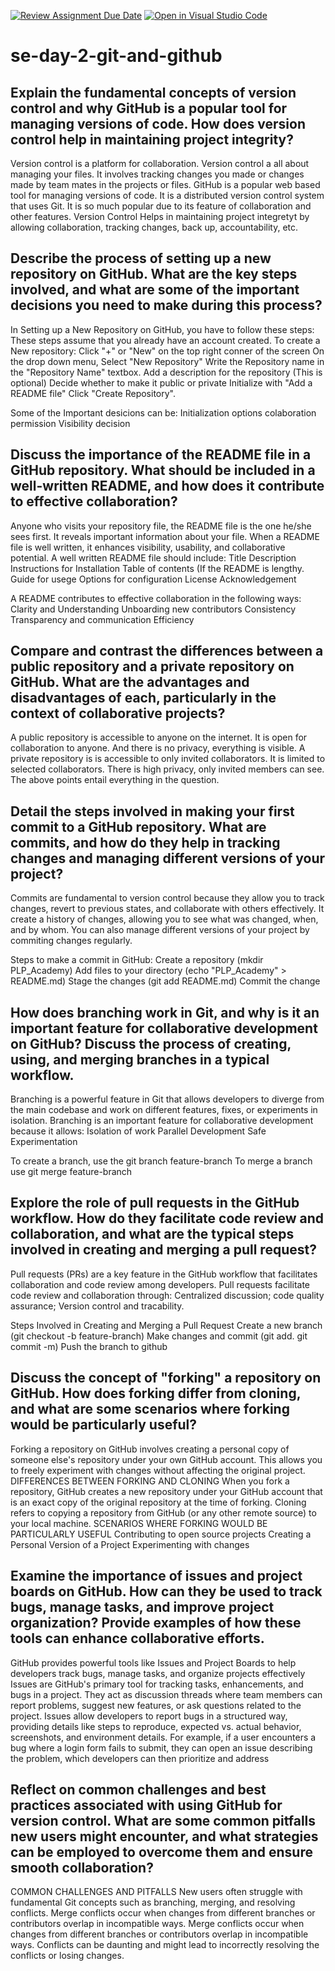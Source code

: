 [![Review Assignment Due Date](https://classroom.github.com/assets/deadline-readme-button-22041afd0340ce965d47ae6ef1cefeee28c7c493a6346c4f15d667ab976d596c.svg)](https://classroom.github.com/a/8wgCKhpZ)
[![Open in Visual Studio Code](https://classroom.github.com/assets/open-in-vscode-2e0aaae1b6195c2367325f4f02e2d04e9abb55f0b24a779b69b11b9e10269abc.svg)](https://classroom.github.com/online_ide?assignment_repo_id=15594420&assignment_repo_type=AssignmentRepo)
# se-day-2-git-and-github
## Explain the fundamental concepts of version control and why GitHub is a popular tool for managing versions of code. How does version control help in maintaining project integrity?
Version control is a platform for collaboration. Version control a all about managing your files. It involves tracking changes you made or changes made by team mates in the projects or files.
GitHub is a popular web based tool for managing versions of code. It is a distributed version control system that uses Git. It is so much popular due to its feature of collaboration and other features.
Version Control Helps in maintaining project integretyt by allowing collaboration, tracking changes, back up, accountability, etc.

## Describe the process of setting up a new repository on GitHub. What are the key steps involved, and what are some of the important decisions you need to make during this process?
In Setting up a New Repository on GitHub, you have to follow these steps:
These steps assume that you already have an account created.
To create a New repository:
Click "+" or "New" on the top right conner of the screen
On the drop down menu, Select "New Repository"
Write the Repository name in the "Repository Name" textbox.
Add a description for the repository (This is optional)
Decide whether to make it public or private
Initialize with "Add a README file"
Click "Create Repository".

Some of the Important desicions can be:
Initialization options
colaboration permission
Visibility decision

## Discuss the importance of the README file in a GitHub repository. What should be included in a well-written README, and how does it contribute to effective collaboration?
Anyone who visits your repository file, the README file is the one he/she sees first. It reveals important information about your file. When a README file is well written, it enhances visibility, usability, and collaborative potential.
A well written README file should include:
Title
Description
Instructions for Installation
Table of contents (If the README is lengthy.
Guide for usege
Options for configuration
License
Acknowledgement

A README contributes to effective collaboration in the following ways:
Clarity and Understanding
Unboarding new contributors
Consistency
Transparency and communication
Efficiency

## Compare and contrast the differences between a public repository and a private repository on GitHub. What are the advantages and disadvantages of each, particularly in the context of collaborative projects?
A public repository is accessible to anyone on the internet. It is open for collaboration to anyone. And there is no privacy, everything is visible.
A private repository is is accessible to only invited collaborators. It is limited to selected collaborators. There is high privacy, only invited members can see.
The above points entail everything in the question.

## Detail the steps involved in making your first commit to a GitHub repository. What are commits, and how do they help in tracking changes and managing different versions of your project?
Commits are fundamental to version control because they allow you to track changes, revert to previous states, and collaborate with others effectively. It create a history of changes, allowing you to see what was changed, when, and by whom. You can also manage different versions of your project by commiting changes regularly.

Steps to make a commit in GitHub:
Create a repository (mkdir PLP_Academy)
Add files to your directory (echo "PLP_Academy" > README.md)
Stage the changes (git add README.md)
Commit the change 


## How does branching work in Git, and why is it an important feature for collaborative development on GitHub? Discuss the process of creating, using, and merging branches in a typical workflow.
Branching is a powerful feature in Git that allows developers to diverge from the main codebase and work on different features, fixes, or experiments in isolation.
Branching is an important feature for collaborative development because it allows:
Isolation of work
Parallel Development
Safe Experimentation

To create a branch, use the git branch feature-branch
To merge a branch use git merge feature-branch

## Explore the role of pull requests in the GitHub workflow. How do they facilitate code review and collaboration, and what are the typical steps involved in creating and merging a pull request?
Pull requests (PRs) are a key feature in the GitHub workflow that facilitates collaboration and code review among developers.
Pull requests facilitate code review and collaboration through: Centralized discussion; code quality assurance; Version control and tracability.

Steps Involved in Creating and Merging a Pull Request
Create a new branch (git checkout -b feature-branch)
Make changes and commit (git add.
git commit -m)
Push the branch to github


## Discuss the concept of "forking" a repository on GitHub. How does forking differ from cloning, and what are some scenarios where forking would be particularly useful?
Forking a repository on GitHub involves creating a personal copy of someone else's repository under your own GitHub account. This allows you to freely experiment with changes without affecting the original project. 
DIFFERENCES BETWEEN FORKING AND CLONING 
When you fork a repository, GitHub creates a new repository under your GitHub account that is an exact copy of the original repository at the time of forking.
Cloning refers to copying a repository from GitHub (or any other remote source) to your local machine.
SCENARIOS WHERE FORKING WOULD BE PARTICULARLY USEFUL
Contributing to open source projects
Creating a Personal Version of a Project
Experimenting with changes

## Examine the importance of issues and project boards on GitHub. How can they be used to track bugs, manage tasks, and improve project organization? Provide examples of how these tools can enhance collaborative efforts.
GitHub provides powerful tools like Issues and Project Boards to help developers track bugs, manage tasks, and organize projects effectively
Issues are GitHub's primary tool for tracking tasks, enhancements, and bugs in a project. They act as discussion threads where team members can report problems, suggest new features, or ask questions related to the project.
Issues allow developers to report bugs in a structured way, providing details like steps to reproduce, expected vs. actual behavior, screenshots, and environment details.
For example, if a user encounters a bug where a login form fails to submit, they can open an issue describing the problem, which developers can then prioritize and address

## Reflect on common challenges and best practices associated with using GitHub for version control. What are some common pitfalls new users might encounter, and what strategies can be employed to overcome them and ensure smooth collaboration?
COMMON CHALLENGES AND PITFALLS
New users often struggle with fundamental Git concepts such as branching, merging, and resolving conflicts.
Merge conflicts occur when changes from different branches or contributors overlap in incompatible ways.
Merge conflicts occur when changes from different branches or contributors overlap in incompatible ways.
Conflicts can be daunting and might lead to incorrectly resolving the conflicts or losing changes.
